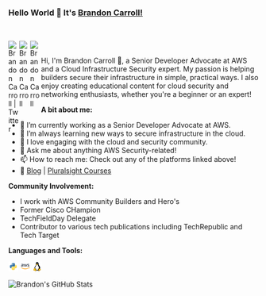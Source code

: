 ### Hello World 👋 It's [Brandon Carroll!](http://brandonjcarroll.com)

<br/>

<a href="https://twitter.com/brandoncarroll"><img align="left" alt="Brandon Carroll | Twitter" width="22px" src="https://cdn.jsdelivr.net/npm/simple-icons@v3/icons/twitter.svg" /></a>
<a href="https://www.linkedin.com/in/brandoncarroll"><img align="left" alt="Brandon Carroll" width="22px" src="https://cdn.jsdelivr.net/npm/simple-icons@v3/icons/linkedin.svg" /></a>
<a href="https://www.pluralsight.com/authors/brandon-carroll"><img align="left" alt="Brandon Carroll" width="22px" src="https://cdn.jsdelivr.net/npm/simple-icons@v3/icons/pluralsight.svg" /></a>
<br/>

Hi, I'm Brandon Carroll 🙌, a Senior Developer Advocate at AWS and a Cloud Infrastructure Security expert. My passion is helping builders secure their infrastructure in simple, practical ways. I also enjoy creating educational content for cloud security and networking enthusiasts, whether you're a beginner or an expert!

**A bit about me:**

- 🔭 I’m currently working as a Senior Developer Advocate at AWS.
- 🌱 I’m always learning new ways to secure infrastructure in the cloud.
- 👯 I love engaging with the cloud and security community.
- 💬 Ask me about anything AWS Security-related! 
- 📫 How to reach me: Check out any of the platforms linked above!
- 📝 [Blog](http://brandonjcarroll.com) | [Pluralsight Courses](https://www.pluralsight.com/authors/brandon-carroll)

**Community Involvement:**

- I work with AWS Community Builders and Hero's
- Former Cisco CHampion
- TechFieldDay Delegate
- Contributor to various tech publications including TechRepublic and Tech Target

**Languages and Tools:**

<code><img height="20" src="https://raw.githubusercontent.com/github/explore/80688e429a7d4ef2fca1e82350fe8e3517d3494d/topics/python/python.png"></code>
<code><img height="20" src="https://raw.githubusercontent.com/github/explore/80688e429a7d4ef2fca1e82350fe8e3517d3494d/topics/aws/aws.png"></code>
<code><img height="20" src="https://raw.githubusercontent.com/github/explore/80688e429a7d4ef2fca1e82350fe8e3517d3494d/topics/linux/linux.png"></code>

![Brandon's GitHub Stats](https://github-readme-stats.vercel.app/api?username=brandoncarroll&show_icons=true&hide_border=true)

